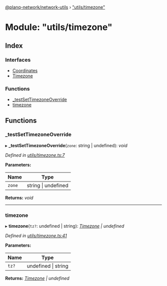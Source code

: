 [@planq-network/network-utils](../README.md) › ["utils/timezone"](_utils_timezone_.md)

# Module: "utils/timezone"

## Index

### Interfaces

* [Coordinates](../interfaces/_utils_timezone_.coordinates.md)
* [Timezone](../interfaces/_utils_timezone_.timezone.md)

### Functions

* [_testSetTimezoneOverride](_utils_timezone_.md#_testsettimezoneoverride)
* [timezone](_utils_timezone_.md#timezone)

## Functions

###  _testSetTimezoneOverride

▸ **_testSetTimezoneOverride**(`zone`: string | undefined): *void*

*Defined in [utils/timezone.ts:7](https://github.com/planq-network/planq-sdk/blob/master/packages/sdk/network-utils/src/utils/timezone.ts#L7)*

**Parameters:**

Name | Type |
------ | ------ |
`zone` | string &#124; undefined |

**Returns:** *void*

___

###  timezone

▸ **timezone**(`tz?`: undefined | string): *[Timezone](../interfaces/_utils_timezone_.timezone.md) | undefined*

*Defined in [utils/timezone.ts:41](https://github.com/planq-network/planq-sdk/blob/master/packages/sdk/network-utils/src/utils/timezone.ts#L41)*

**Parameters:**

Name | Type |
------ | ------ |
`tz?` | undefined &#124; string |

**Returns:** *[Timezone](../interfaces/_utils_timezone_.timezone.md) | undefined*
